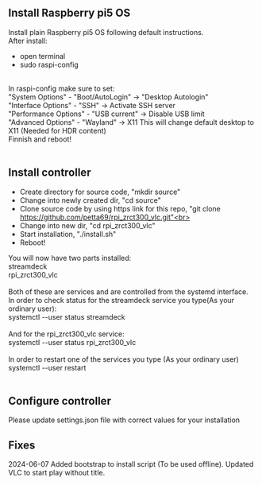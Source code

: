 ## Install Raspberry pi5 OS <br>
Install plain Raspberry pi5 OS following default instructions.<br>
After install:<br>
* open terminal<br>
* sudo raspi-config<br>
<br>
In raspi-config make sure to set:<br>
"System Options" - "Boot/AutoLogin" -> "Desktop Autologin"<br>
"Interface Options" - "SSH" -> Activate SSH server<br>
"Performance Options" - "USB current" -> Disable USB limit<br>
"Advanced Options" - "Wayland" -> X11 This will change default desktop to X11 (Needed for HDR content)<br>
Finnish and reboot!<br>
<br>

## Install controller<br>
- Create directory for source code, "mkdir source"<br>
- Change into newly created dir, "cd source"<br>
- Clone source code by using https link for this repo, "git clone https://github.com/petta69/rpi_zrct300_vlc.git"<br>
- Change into new dir, "cd rpi_zrct300_vlc"<br>
- Start installation, "./install.sh"<br>
- Reboot!<br>

You will now have two parts installed:<br>
streamdeck<br>
rpi_zrct300_vlc<br>
<br>
Both of these are services and are controlled from the systemd interface.<br>
In order to check status for the streamdeck service you type(As your ordinary user):<br>
systemctl --user status streamdeck<br>
<br>
And for the rpi_zrct300_vlc service:<br>
systemctl --user status rpi_zrct300_vlc<br>
<br>
In order to restart one of the services you type (As your ordinary user)<br>
systemctl --user restart <service><br>
<br>

## Configure controller
Please update settings.json file with correct values for your installation<br>


## Fixes
2024-06-07 Added bootstrap to install script (To be used offline). Updated VLC to start play without title.<br>

